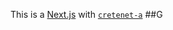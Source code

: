 This is a [Next.js](https://nextjs.org/)
with [`cretenet-a`](https://github.com/verel/et.js/tree/caary/ka)
##G
